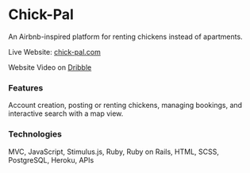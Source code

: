 # Chick-Pal
An Airbnb-inspired platform for renting chickens instead of apartments. 
 
Live Website: [chick-pal.com](https://chick-pal.herokuapp.com)
 
Website Video on [Dribble](https://dribbble.com/shots/22382251-Chick-Pal-Rent-Chickens) 
 
### Features 
Account creation, posting or renting chickens, managing bookings, and interactive search with a map view. 
 
### Technologies 
MVC, JavaScript, Stimulus.js, Ruby, Ruby on Rails, HTML, SCSS, PostgreSQL, Heroku, APIs 
 
